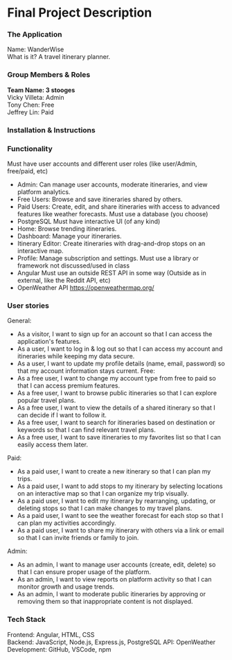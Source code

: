 # Final Project Description

### The Application 
Name: WanderWise <br>
What is it? A travel itinerary planner. 

### Group Members & Roles
<b>Team Name: 3 stooges <br></b>
Vicky Villeta: Admin <br>
Tony Chen: Free <br>
Jeffrey Lin: Paid 

### Installation & Instructions

### Functionality
Must have user accounts and different user roles (like user/Admin, free/paid, etc)
* Admin: Can manage user accounts, moderate itineraries, and view platform analytics.
* Free Users: Browse and save itineraries shared by others. 
* Paid Users: Create, edit, and share itineraries with access to advanced features like weather forecasts. 
Must use a database (you choose)
* PostgreSQL
Must have interactive UI (of any kind)
* Home: Browse trending itineraries.
* Dashboard: Manage your itineraries.
* Itinerary Editor: Create itineraries with drag-and-drop stops on an interactive map.
* Profile: Manage subscription and settings.
Must use a library or framework not discussed/used in class
* Angular
Must use an outside REST API in some way (Outside as in external, like the Reddit API, etc) 
* OpenWeather API https://openweathermap.org/ 

### User stories
General: 
* As a visitor, I want to sign up for an account so that I can access the application's features. 
* As a user, I want to log in & log out so that I can access my account and itineraries while keeping my data secure.
* As a user, I want to update my profile details (name, email, password) so that my account information stays current. 
Free: 
* As a free user, I want to change my account type from free to paid so that I can access premium features. 
* As a free user, I want to browse public itineraries so that I can explore popular travel plans. 
* As a free user, I want to view the details of a shared itinerary so that I can decide if I want to follow it. 
* As a free user, I want to search for itineraries based on destination or keywords so that I can find relevant travel plans. 
* As a free user, I want to save itineraries to my favorites list so that I can easily access them later. 

Paid: 
* As a paid user, I want to create a new itinerary so that I can plan my trips. 
* As a paid user, I want to add stops to my itinerary by selecting locations on an interactive map so that I can organize my trip visually. 
* As a paid user, I want to edit my itinerary by rearranging, updating, or deleting stops so that I can make changes to my travel plans. 
* As a paid user, I want to see the weather forecast for each stop so that I can plan my activities accordingly. 
* As a paid user, I want to share my itinerary with others via a link or email so that I can invite friends or family to join. 

Admin:
* As an admin, I want to manage user accounts (create, edit, delete) so that I can ensure proper usage of the platform. 
* As an admin, I want to view reports on platform activity so that I can monitor growth and usage trends. 
* As an admin, I want to moderate public itineraries by approving or removing them so that inappropriate content is not displayed. 

### Tech Stack
Frontend: Angular, HTML, CSS <br>
Backend: JavaScript, Node.js, Express.js, PostgreSQL
API: OpenWeather <br>
Development: GitHub, VSCode, npm 
